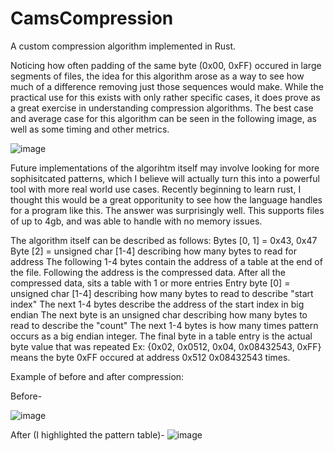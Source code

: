 # CamsCompression
A custom compression algorithm implemented in Rust.

Noticing how often padding of the same byte (0x00, 0xFF) occured in large segments of files, the idea for this algorithm 
arose as a way to see how much of a difference removing just those sequences would make. While the practical use for this exists with only
rather specific cases, it does prove as a great exercise in understanding compression algorithms. The best case and average case for this algorithm
can be seen in the following image, as well as some timing and other metrics.

![image](https://github.com/camisbored/CamsCompression/assets/81730723/b00f9cde-e377-49b8-8622-84b9241f4dde)


Future implementations of the algorihtm itself may involve looking for more sophisitcated patterns, which I believe will actually turn this into a 
powerful tool with more real world use cases. Recently beginning to learn rust, I thought this would be a great opporitunity to see how the language
handles for a program like this. The answer was surprisingly well. This supports files of up to 4gb, and was able to handle with no memory issues.

The algorithm itself can be described as follows:
    Bytes [0, 1] = 0x43, 0x47
    Byte  [2] = unsigned char [1-4] describing how many bytes to read for address
    The following 1-4 bytes contain the address of a table at the end of the file. 
    Following the address is the compressed data.
    After all the compressed data, sits a table with 1 or more entries
    Entry byte [0] = unsigned char [1-4] describing how many bytes to read to describe "start index"
    The next 1-4 bytes describe the address of the start index in big endian
    The next byte is an unsigned char describing how many bytes to read to describe the "count"
    The next 1-4 bytes is how many times pattern occurs as a big endian integer.
    The final byte in a table entry is the actual byte value that was repeated
    Ex: {0x02, 0x0512, 0x04, 0x08432543, 0xFF} means the byte 0xFF occured at address 0x512 0x08432543 times.

Example of before and after compression:

Before- 

![image](https://github.com/camisbored/CamsCompression/assets/81730723/6e0c4277-d05a-476a-af2d-b3b28b5305df)

After (I highlighted the pattern table)-
![image](https://github.com/camisbored/CamsCompression/assets/81730723/b5a06b34-6af3-434f-9930-aa2119a68fa3)
